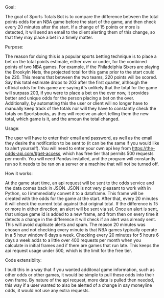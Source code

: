 Goal:

The goal of Sports Totals Bot is to compare the difference between the total points odds for an NBA game before the start of the game, and then check every 20 minutes after the start. If a change of 15 points or more is detected, it will send an email to the client alerting them of this change, so that they may place a bet in a timely matter.

Purpose:

The reason for doing this is a popular sports betting technique is to place a bet on the total points estimate, either over or under, for the combined points of two NBA games. For example, if the Philadelphia Sixers are playing the Brookyln Nets, the projected total for this game prior to the start could be 220. This means that between the two teams, 220 points will be scored. Say this total estimate drops to 203 after the first quarter, although the official odds for this game are saying it's unlikely that the total for the game will surpass 203, if you were to place a bet on the over now, it provides better and unique odds for the person placing a bet on the over. Additionally, by automating this the user or client will no longer have to manually keep track of the totals nor will they have to constantly check the totals on Sportsbooks, as they will receive an alert telling them the new total, which game is it, and the amoun the total changed.

Usage:

The user will have to enter their email and password, as well as the email they desire the notification to be sent to (it can be the same if you would like to alert yourself). You will need to enter your own api key from https://the-odds-api.com/#get-access, which has free tier that permits 500 requests per month. You will need Pandas installed, and the program will constantly run so it needs to be ran on a server or a machine that will not be turned off.

How it works:

At the game start time, an api request will be sent to the odds service and the data comes back in JSON. JSON is not very pleasant to work with in Python, so I immmediatly convet it to a dataframe. This frame will be created with the odds for the game at the start. After that, every 20 minutes it will check the current total against that original total. If the difference is 15 or more in either direction, an alert will be sent via ssl. Once an alert is sent, that unique game id is added to a new frame, and from then on every time it detects a change in the difference it will check if an alert was already sent. This will avoid duplicate alerts and spam. The reason 20 minutes was chosen and not checking every minute is that NBA games typically operate in a 5 hour window 6 days a week. Checking every 20 minutes for 5 hours 6 days a week adds to a little over 400 requests per month when you calculate in initial frames and if there are games that run late. This keeps the api request usage under 500, which is the limit for the free tier. 

Code extensibilty:

I built this in a way that if you wanted additonal game information, such as other odds or other games, it would be simple to pull these odds into their own frame. By nature of the api request, more data is pulled then needed, this way if a user wanted to also be alerted of a change in say moneyline odds, it would not use any extra requests.




